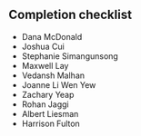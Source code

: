 ## Completion checklist
- Dana McDonald
- Joshua Cui
- Stephanie Simangunsong
- Maxwell Lay
- Vedansh Malhan
- Joanne Li Wen Yew
- Zachary Yeap
- Rohan Jaggi
- Albert Liesman
- Harrison Fulton